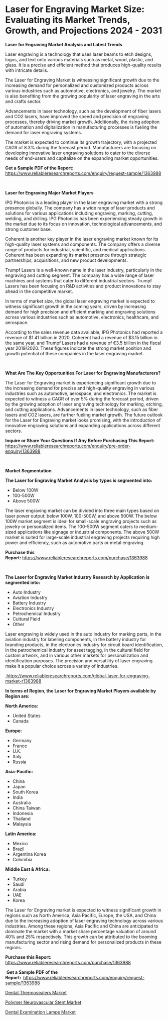 <p><h1>Laser for Engraving Market Size: Evaluating its Market Trends, Growth, and Projections 2024 - 2031</h1></p><p><strong>Laser for Engraving Market Analysis and Latest Trends</strong></p>
<p><p>Laser engraving is a technology that uses laser beams to etch designs, logos, and text onto various materials such as metal, wood, plastic, and glass. It is a precise and efficient method that produces high-quality results with intricate details.</p><p>The Laser for Engraving Market is witnessing significant growth due to the increasing demand for personalized and customized products across various industries such as automotive, electronics, and jewelry. The market is also benefiting from the growing popularity of laser engraving in the arts and crafts sector.</p><p>Advancements in laser technology, such as the development of fiber lasers and CO2 lasers, have improved the speed and precision of engraving processes, thereby driving market growth. Additionally, the rising adoption of automation and digitalization in manufacturing processes is fueling the demand for laser engraving systems.</p><p>The market is expected to continue its growth trajectory, with a projected CAGR of 8.3% during the forecast period. Manufacturers are focusing on developing innovative laser engraving solutions to cater to the diverse needs of end-users and capitalize on the expanding market opportunities.</p></p>
<p><strong>Get a Sample PDF of the Report:&nbsp;</strong> <a href="https://www.reliableresearchreports.com/enquiry/request-sample/1363988">https://www.reliableresearchreports.com/enquiry/request-sample/1363988</a></p>
<p>&nbsp;</p>
<p><strong>Laser for Engraving Major Market Players</strong></p>
<p><p>IPG Photonics is a leading player in the laser engraving market with a strong presence globally. The company has a wide range of laser products and solutions for various applications including engraving, marking, cutting, welding, and drilling. IPG Photonics has been experiencing steady growth in the market due to its focus on innovation, technological advancements, and strong customer base.</p><p>Coherent is another key player in the laser engraving market known for its high-quality laser systems and components. The company offers a diverse range of products for industrial, scientific, and medical applications. Coherent has been expanding its market presence through strategic partnerships, acquisitions, and new product developments.</p><p>Trumpf Lasers is a well-known name in the laser industry, particularly in the engraving and cutting segment. The company has a wide range of laser machines and systems that cater to different industrial sectors. Trumpf Lasers has been focusing on R&D activities and product innovations to stay ahead in the competitive market.</p><p>In terms of market size, the global laser engraving market is expected to witness significant growth in the coming years, driven by increasing demand for high precision and efficient marking and engraving solutions across various industries such as automotive, electronics, healthcare, and aerospace.</p><p>According to the sales revenue data available, IPG Photonics had reported a revenue of $1.41 billion in 2020, Coherent had a revenue of $3.15 billion in the same year, and Trumpf Lasers had a revenue of €3.5 billion in the fiscal year 2019/2020. These figures indicate the strong market position and growth potential of these companies in the laser engraving market.</p></p>
<p>&nbsp;</p>
<p><strong>What Are The Key Opportunities For Laser for Engraving Manufacturers?</strong></p>
<p><p>The Laser for Engraving market is experiencing significant growth due to the increasing demand for precise and high-quality engraving in various industries such as automotive, aerospace, and electronics. The market is expected to witness a CAGR of over 5% during the forecast period, driven by the growing adoption of laser engraving technology for marking, etching, and cutting applications. Advancements in laser technology, such as fiber lasers and CO2 lasers, are further fueling market growth. The future outlook for the Laser for Engraving market looks promising, with the introduction of innovative engraving solutions and expanding applications across different sectors.</p></p>
<p><strong>Inquire or Share Your Questions If Any Before Purchasing This Report:</strong> <a href="https://www.reliableresearchreports.com/enquiry/pre-order-enquiry/1363988">https://www.reliableresearchreports.com/enquiry/pre-order-enquiry/1363988</a></p>
<p>&nbsp;</p>
<p><strong>Market Segmentation</strong></p>
<p><strong>The Laser for Engraving Market Analysis by types is segmented into:</strong></p>
<p><ul><li>Below 100W</li><li>100-500W</li><li>Above 500W</li></ul></p>
<p><p>The laser engraving market can be divided into three main types based on laser power output: below 100W, 100-500W, and above 500W. The below 100W market segment is ideal for small-scale engraving projects such as jewelry or personalized items. The 100-500W segment caters to medium-sized applications like signage or industrial components. The above 500W market is suited for large-scale industrial engraving projects requiring high power and efficiency, such as automotive parts or metal engraving.</p></p>
<p><strong>Purchase this Report:&nbsp;</strong><a href="https://www.reliableresearchreports.com/purchase/1363988">https://www.reliableresearchreports.com/purchase/1363988</a></p>
<p>&nbsp;</p>
<p><strong>The Laser for Engraving Market Industry Research by Application is segmented into:</strong></p>
<p><ul><li>Auto Industry</li><li>Aviation Industry</li><li>Battery Industry</li><li>Electronics Industry</li><li>Petrochemical Industry</li><li>Cultural Field</li><li>Other</li></ul></p>
<p><p>Laser engraving is widely used in the auto industry for marking parts, in the aviation industry for labeling components, in the battery industry for branding products, in the electronics industry for circuit board identification, in the petrochemical industry for asset tagging, in the cultural field for custom artwork, and in various other markets for personalization and identification purposes. The precision and versatility of laser engraving make it a popular choice across a variety of industries.</p></p>
<p><a href="https://www.reliableresearchreports.com/global-laser-for-engraving-market-r1363988">&nbsp;https://www.reliableresearchreports.com/global-laser-for-engraving-market-r1363988</a></p>
<p><strong>In terms of Region, the Laser for Engraving Market Players available by Region are:</strong></p>
<p>
    <p> <strong> North America: </strong>
        <ul>
            <li>United States</li>
            <li>Canada</li>
        </ul>
        </p> 
    <p> <strong> Europe: </strong>
        <ul>
            <li>Germany</li>
            <li>France</li>
            <li>U.K.</li>
            <li>Italy</li>
            <li>Russia</li>
        </ul>
        </p> 
    <p> <strong> Asia-Pacific: </strong>
        <ul>
            <li>China</li>
            <li>Japan</li>
            <li>South Korea</li>
            <li>India</li>
            <li>Australia</li>
            <li>China Taiwan</li>
            <li>Indonesia</li>
            <li>Thailand</li>
            <li>Malaysia</li>
        </ul>
        </p> 
    <p> <strong> Latin America: </strong>
        <ul>
            <li>Mexico</li>
            <li>Brazil</li>
            <li>Argentina Korea</li>
            <li>Colombia</li>
        </ul>
        </p> 
    <p> <strong> Middle East & Africa: </strong>
        <ul>
            <li>Turkey</li>
            <li>Saudi</li>
            <li>Arabia</li>
            <li>UAE</li>
            <li>Korea</li>
        </ul>
    </p>
    </p>
<p><p>The Laser for Engraving market is expected to witness significant growth in regions such as North America, Asia Pacific, Europe, the USA, and China due to the increasing adoption of laser engraving technology across various industries. Among these regions, Asia Pacific and China are anticipated to dominate the market with a market share percentage valuation of around 40% and 25% respectively. This growth can be attributed to the booming manufacturing sector and rising demand for personalized products in these regions.</p></p>
<p><strong>Purchase this Report: </strong><a href="https://www.reliableresearchreports.com/purchase/1363988">https://www.reliableresearchreports.com/purchase/1363988</a></p>
<p>&nbsp;<strong>Get a Sample PDF of the Report:&nbsp;&nbsp;</strong><a href="https://www.reliableresearchreports.com/enquiry/request-sample/1363988">https://www.reliableresearchreports.com/enquiry/request-sample/1363988</a></p>
<p><strong></strong></p>
<p><p><a href="https://meowing-lemming-dd3.notion.site/Dental-Thermosealers-Market-Focuses-on-Market-Share-Size-and-Projected-Forecast-Till-2031-d4f2adb4ff954b699cc23a1d866bebf0">Dental Thermosealers Market</a></p><p><a href="https://unruly-ladybug-44b.notion.site/Polymer-Neurovascular-Stent-Market-Comprehensive-Assessment-by-Type-Application-and-Geography-e8d06c93066e481e8d3d479e94eb0d1f">Polymer Neurovascular Stent Market</a></p><p><a href="https://cute-banjo-8ca.notion.site/Dental-Examination-Lamps-Market-Size-CAGR-Trends-2024-2030-2664a024432144eea9e125aeef7cd878">Dental Examination Lamps Market</a></p></p>